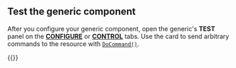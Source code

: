## Test the generic component

After you configure your generic component, open the generic's **TEST** panel on the [**CONFIGURE**](/configure/) or [**CONTROL**](/fleet/control/) tabs.
Use the card to send arbitrary commands to the resource with [`DoCommand()`](/appendix/apis/components/generic/#docommand).

{{<imgproc src="/components/generic/generic-control.png" alt="The generic component in the test panel." resize="800x" style="width:500px" class="imgzoom">}}